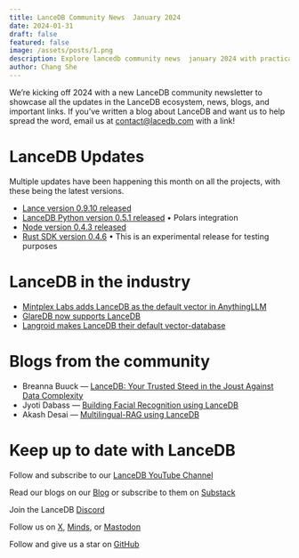 ```yaml
---
title: LanceDB Community News  January 2024
date: 2024-01-31
draft: false
featured: false
image: /assets/posts/1.png
description: Explore lancedb community news  january 2024 with practical insights and expert guidance from the LanceDB team.
author: Chang She
---
```

We’re kicking off 2024 with a new LanceDB community newsletter to showcase all the updates in the LanceDB ecosystem, news, blogs, and important links. If you’ve written a blog about LanceDB and want us to help spread the word, email us at contact@lacedb.com with a link!

# LanceDB Updates

Multiple updates have been happening this month on all the projects, with these being the latest versions.

- [Lance version 0.9.10 released](https://github.com/lancedb/lance/releases/tag/v0.9.10)
- [LanceDB Python version 0.5.1 released](https://github.com/lancedb/lancedb/releases/tag/python-v0.5.1)
• Polars integration
- [Node version 0.4.3 released](https://github.com/lancedb/lancedb/releases/tag/v0.4.3)
- [Rust SDK version 0.4.6](https://github.com/lancedb/lancedb/releases/tag/v0.4.6)
• This is an experimental release for testing purposes

# LanceDB in the industry

- [Mintplex Labs adds LanceDB as the default vector in AnythingLLM](https://www.linkedin.com/posts/timothy-carambat-68855189_anythingllm-desktop-beta-activity-7148429346607673348-wAS_)
- [GlareDB now supports LanceDB](https://github.com/GlareDB/glaredb/releases/tag/v0.7.1)
- [Langroid makes LanceDB their default vector-database](https://www.linkedin.com/posts/pchalasani_why-stop-at-retrieval-augmented-generation-activity-7151254736975839232-SkD_)

# Blogs from the community

- Breanna Buuck — [LanceDB: Your Trusted Steed in the Joust Against Data Complexity](https://blog.min.io/lancedb-trusted-steed-against-data-complexity/)
- Jyoti Dabass — [Building Facial Recognition using LanceDB](https://medium.com/@jyotidabass/building-facial-recognition-using-lancedb-95aba955c3de)
- Akash Desai — [Multilingual-RAG using LanceDB](https://github.com/akashAD98/Multilingual-RAG)

# Keep up to date with LanceDB

Follow and subscribe to our [LanceDB YouTube Channel](https://www.youtube.com/@LanceDB)

Read our blogs on our [Blog](__GHOST_URL__/) or subscribe to them on [Substack](https://lancedb.substack.com/)

Join the LanceDB [Discord](https://discord.gg/zMM32dvNtd)

Follow us on [X](https://twitter.com/lancedb), [Minds](https://www.minds.com/lancedb/), or [Mastodon](https://mastodon.social/@lancedb)

Follow and give us a star on [GitHub](https://github.com/lancedb/lancedb)
